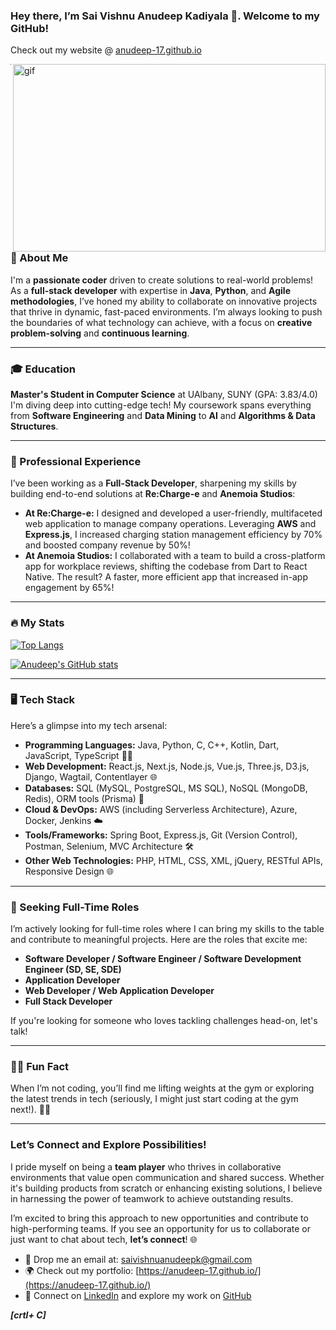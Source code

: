 ### Hey there, I’m Sai Vishnu Anudeep Kadiyala 👋. Welcome to my GitHub!  
Check out my website @ [anudeep-17.github.io](https://anudeep-17.github.io/)

<p><img align="right" alt="gif" src="output-onlinegiftools.gif" width="500px" height="300px"/></p>

---

### 🌟 About Me  
I'm a **passionate coder** driven to create solutions to real-world problems! As a **full-stack developer** with expertise in **Java**, **Python**, and **Agile methodologies**, I’ve honed my ability to collaborate on innovative projects that thrive in dynamic, fast-paced environments. I’m always looking to push the boundaries of what technology can achieve, with a focus on **creative problem-solving** and **continuous learning**.

---

### 🎓 Education  
**Master's Student in Computer Science** at UAlbany, SUNY (GPA: 3.83/4.0)  
I'm diving deep into cutting-edge tech! My coursework spans everything from **Software Engineering** and **Data Mining** to **AI** and **Algorithms & Data Structures**.

---

### 💼 Professional Experience  
I’ve been working as a **Full-Stack Developer**, sharpening my skills by building end-to-end solutions at **Re:Charge-e** and **Anemoia Studios**:  
- **At Re:Charge-e:** I designed and developed a user-friendly, multifaceted web application to manage company operations. Leveraging **AWS** and **Express.js**, I increased charging station management efficiency by 70% and boosted company revenue by 50%!  
- **At Anemoia Studios:** I collaborated with a team to build a cross-platform app for workplace reviews, shifting the codebase from Dart to React Native. The result? A faster, more efficient app that increased in-app engagement by 65%!

---

### 🔥 My Stats  
[![Top Langs](https://github-readme-stats.vercel.app/api/top-langs/?username=anudeep-17&layout=compact&hide=css,scss,tsql,racket,html&theme=tokyonight)](https://github.com/anuraghazra/github-readme-stats)
 
[![Anudeep's GitHub stats](https://awesome-github-stats.azurewebsites.net/user-stats/anudeep-17?cardType=level-alternate&theme=gotham)](https://github.com/anuraghazra/github-readme-stats)

---

### 🖥️ Tech Stack  
Here’s a glimpse into my tech arsenal:

- **Programming Languages:** Java, Python, C, C++, Kotlin, Dart, JavaScript, TypeScript 🧑‍💻  
- **Web Development:** React.js, Next.js, Node.js, Vue.js, Three.js, D3.js, Django, Wagtail, Contentlayer 🌐  
- **Databases:** SQL (MySQL, PostgreSQL, MS SQL), NoSQL (MongoDB, Redis), ORM tools (Prisma) 💾  
- **Cloud & DevOps:** AWS (including Serverless Architecture), Azure, Docker, Jenkins ☁️  
- **Tools/Frameworks:** Spring Boot, Express.js, Git (Version Control), Postman, Selenium, MVC Architecture 🛠️  
- **Other Web Technologies:** PHP, HTML, CSS, XML, jQuery, RESTful APIs, Responsive Design 🌐

---

### 🚀 Seeking Full-Time Roles  
I’m actively looking for full-time roles where I can bring my skills to the table and contribute to meaningful projects. Here are the roles that excite me:

- **Software Developer / Software Engineer / Software Development Engineer (SD, SE, SDE)**  
- **Application Developer**  
- **Web Developer / Web Application Developer**  
- **Full Stack Developer**

If you're looking for someone who loves tackling challenges head-on, let's talk!

---

### 🏋️‍♂️ Fun Fact  
When I’m not coding, you’ll find me lifting weights at the gym or exploring the latest trends in tech (seriously, I might just start coding at the gym next!). 💪😁

---

### Let’s Connect and Explore Possibilities!  
I pride myself on being a **team player** who thrives in collaborative environments that value open communication and shared success. Whether it's building products from scratch or enhancing existing solutions, I believe in harnessing the power of teamwork to achieve outstanding results.

I’m excited to bring this approach to new opportunities and contribute to high-performing teams. If you see an opportunity for us to collaborate or just want to chat about tech, **let’s connect**! 🌐

- 📧 Drop me an email at: [saivishnuanudeepk@gmail.com](mailto:saivishnuanudeepk@gmail.com)  
- 🌍 Check out my portfolio: [https://anudeep-17.github.io/](https://anudeep-17.github.io/)  
- 💼 Connect on [LinkedIn](https://www.linkedin.com/in/saivishnuanudeepkadiyala/) and explore my work on [GitHub](https://github.com/anudeep-17)

***[crtl+ C]***
